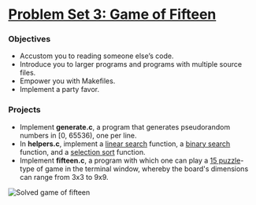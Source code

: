 # [Problem Set 3: Game of Fifteen](http://cdn.cs50.net/2016/x/psets/3/pset3/pset3.html)

### Objectives
- Accustom you to reading someone else’s code.
- Introduce you to larger programs and programs with multiple source files.
- Empower you with Makefiles.
- Implement a party favor.

### Projects
- Implement **generate.c**, a program that generates pseudorandom numbers in [0, 65536), one per line.
- In **helpers.c**, implement a [linear search](https://en.wikipedia.org/wiki/Linear_search) function, a [binary search](https://www.topcoder.com/community/data-science/data-science-tutorials/binary-search/) function, and a [selection sort](http://darcy.rsgc.on.ca/ACES/ICS3U/images/SelectionSortPladsen.gif) function.
- Implement **fifteen.c**, a program with which one can play a [15 puzzle](https://en.wikipedia.org/wiki/15_puzzle)-type of game in the terminal window, whereby the board's dimensions can range from 3x3 to 9x9.

![Solved game of fifteen](https://upload.wikimedia.org/wikipedia/commons/9/91/15-puzzle.svg)